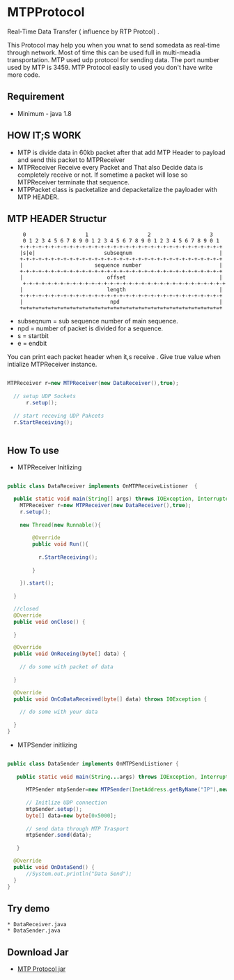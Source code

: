 
  # MTPProtocol
  
  Real-Time Data Transfer ( influence by RTP Protcol) .
    
  This Protocol may help you when you wnat to send somedata as real-time through network. Most of time this can be used full in multi-meadia transportation. MTP used udp protocol for sending data. The port number used by MTP is 3459. MTP Protocol easily to used you don't have write more code.
  
  ## Requirement
  * Minimum - java 1.8
  
  ## HOW IT;S WORK
   
   * MTP is divide data in 60kb packet after that add MTP Header to payload and send this packet to MTPReceiver
   * MTPReceiver Receive every Packet and That also Decide data is completely receive or not. If sometime a packet will lose so MTPReceiver terminate that sequence.
   * MTPPacket class is packetalize and depacketalize the payloader with MTP HEADER.  
   
   ## MTP HEADER Structur

         0                   1                   2                   3
         0 1 2 3 4 5 6 7 8 9 0 1 2 3 4 5 6 7 8 9 0 1 2 3 4 5 6 7 8 9 0 1
        +-+-+-+-+-+-+-+-+-+-+-+-+-+-+-+-+-+-+-+-+-+-+-+-+-+-+-+-+-+-+-+-+
        |s|e|                      subseqnum                            |
        +-+-+-+-+-+-+-+-+-+-+-+-+-+-+-+-+-+-+-+-+-+-+-+-+-+-+-+-+-+-+-+-+
        |                       sequence number                         |
        +-+-+-+-+-+-+-+-+-+-+-+-+-+-+-+-+-+-+-+-+-+-+-+-+-+-+-+-+-+-+-+-+
        |                           offset                              |
         +-+-+-+-+-+-+-+-+-+-+-+-+-+-+-+-+-+-+-+-+-+-+-+-+-+-+-+-+-+-+-+-+
        |                           length                              |
        +-+-+-+-+-+-+-+-+-+-+-+-+-+-+-+-+-+-+-+-+-+-+-+-+-+-+-+-+-+-+-+-+
        |                            npd                                |
        +=+=+=+=+=+=+=+=+=+=+=+=+=+=+=+=+=+=+=+=+=+=+=+=+=+=+=+=+=+=+=+=+
        
  * subseqnum = sub sequence number of main sequence.
  * npd = number of packet is divided for a sequence.
  * s = startbit
  * e = endbit
  
  You can print each packet header when it,s receive . Give true value when intialize MTPReceiver instance. 
  
  ```java 
  
  MTPReceiver r=new MTPReceiver(new DataReceiver(),true);
		
    // setup UDP Sockets 
    	r.setup();
    
    // start receving UDP Pakcets
	r.StartReceiving();
    
  ```
  ## How To use
  
  * MTPReceiver Initlizing
  
  ```java
  
  public class DataReceiver implements OnMTPReceiveListioner  {

    public static void main(String[] args) throws IOException, InterruptedException {
      MTPReceiver r=new MTPReceiver(new DataReceiver(),true);
      r.setup();
      
      new Thread(new Runnable(){
          
          @Override
          public void Run(){
          
            r.StartReceiving();    
          
          }
          
      }).start();
      
    }

    //closed 
    @Override
    public void onClose() {
      
    }

    @Override
    public void OnReceing(byte[] data) {
    
      // do some with packet of data
    
    }

    @Override
    public void OnCoDataReceived(byte[] data) throws IOException {
      
      // do some with your data
      
    }
}

  
  ```
  * MTPSender initlizing
  
  ```java
  
  public class DataSender implements OnMTPSendListioner {
	
	 public static void main(String...args) throws IOException, InterruptedException, AWTException{
		
		MTPSender mtpSender=new MTPSender(InetAddress.getByName("IP"),new DataSender());
		
		// Initlize UDP connection
		mtpSender.setup();	
		byte[] data=new byte[0x5000];
		
		// send data through MTP Trasport
		mtpSender.send(data);
			
	 }

	@Override
	public void OnDataSend() {
		//System.out.println("Data Send");
	}
}
  
  ```
## Try demo

	* DataReceiver.java
	* DataSender.java
	
## Download Jar

* [MTP Protocol jar](https://drive.google.com/open?id=0B_3TiidAq7JPZDgtRjduNHNQZTA)
